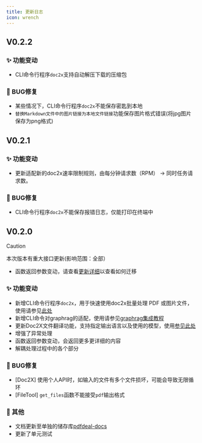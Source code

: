 ```yaml
---
title: 更新日志
icon: wrench
---
```


## V0.2.2

### ✨ 功能变动

- CLI命令行程序`doc2x`支持自动解压下载的压缩包

### 🔧 BUG修复

- 某些情况下，CLI命令行程序`doc2x`不能保存密匙到本地
- `替换Markdown文件中的图片链接为本地文件链接`功能保存图片格式错误(将jpg图片保存为png格式)

## V0.2.1

### ✨ 功能变动

- 更新适配新的doc2x速率限制规则，由每分钟请求数（RPM） -> 同时任务请求数。

### 🔧 BUG修复

- CLI命令行程序`doc2x`不能保存报错日志，仅能打印在终端中

## V0.2.0

> [!caution]
> 本次版本有重大接口更新(影响范围：全部）
>
> - 函数返回参数变动，请查看[更新详细](0.2.0.md)以查看如何迁移

### ✨ 功能变动

- 新增CLI命令行程序`doc2x`，用于快速使用doc2x批量处理 PDF 或图片文件，使用请参见[此处](../guide/CLI/README.md)
- 新增CLI命令对graphrag的适配，使用请参见[graphrag集成教程](../demo/graphrag.md)
- 更新Doc2X文件翻译功能，支持指定输出语言以及使用的模型，使用[参见此处](../guide/Doc2X/5.md)
- 增强了异常处理
- 函数返回参数变动，会返回更多更详细的内容
- 解耦处理过程中的各个部分

### 🔧 BUG修复

- [Doc2X] 使用个人API时，如输入的文件有多个文件损坏，可能会导致无限循环
- [FileTool] `get_files`函数不能接受`pdf`输出格式

### 🚀 其他

- 文档更新至单独的储存库[pdfdeal-docs](https://github.com/Menghuan1918/pdfdeal-docs)
- 更新了单元测试